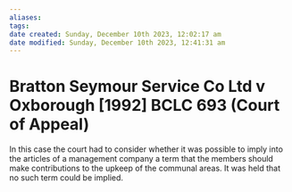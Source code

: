```yaml
---
aliases: 
tags: 
date created: Sunday, December 10th 2023, 12:02:17 am
date modified: Sunday, December 10th 2023, 12:41:31 am
---
```


# Bratton Seymour Service Co Ltd v Oxborough [1992] BCLC 693 (Court of Appeal)

In this case the court had to consider whether it was possible to imply into the articles of a management company a term that the members should make contributions to the upkeep of the communal areas. It was held that no such term could be implied.
